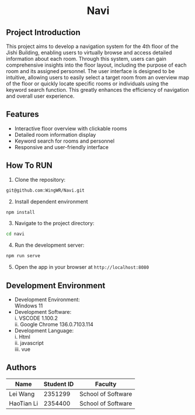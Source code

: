 # <center>Navi
## Project Introduction
This project aims to develop a navigation system for the 4th floor of the Jishi Building, enabling users to virtually browse and access detailed information about each room. Through this system, users can gain comprehensive insights into the floor layout, including the purpose of each room and its assigned personnel. The user interface is designed to be intuitive, allowing users to easily select a target room from an overview map of the floor or quickly locate specific rooms or individuals using the keyword search function. This greatly enhances the efficiency of navigation and overall user experience.

## Features
- Interactive floor overview with clickable rooms
- Detailed room information display
- Keyword search for rooms and personnel
- Responsive and user-friendly interface

## How To RUN
1. Clone the repository:
```bash
git@github.com:WingWR/Navi.git
```

2. Install dependent environment
```bash
npm install
```

3. Navigate to the project directory:
```bash
cd navi
```

4. Run the development server:
```bash
npm run serve
```

5. Open the app in your browser at `http://localhost:8080`

## Development Environment
- Development Environment: <br>
  Windows 11
- Development Software:<br>
    i. VSCODE 1.100.2<br>
    ii. Google Chrome 136.0.7103.114
- Development Language:<br>
    i. Html<br>
    ii. javascript<br>
    iii. vue

## Authors
| Name        | Student ID | Faculty           |
|-------------|------------|-------------------|
| Lei Wang    | 2351299    | School of Software |
| HaoTian Li  | 2354400    | School of Software |